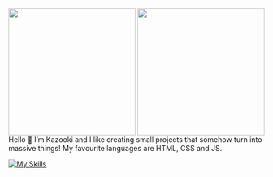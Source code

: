 <img align="right" src="https://u.cubeupload.com/Polygon/r2uk2L.png" width="250">

<img src="https://user-images.githubusercontent.com/105769130/169468291-d7aa5900-295d-4ebc-92d4-3b4519fefbd1.png" width="250">
Hello 👋 I’m Kazooki and I like creating small projects that somehow turn into massive things! My favourite languages are HTML, CSS and JS.

[![My Skills](https://skillicons.dev/icons?i=vscode,html,css,js,jquery,nodejs,electron,sass,figma,powershell)](https://skillicons.dev)
